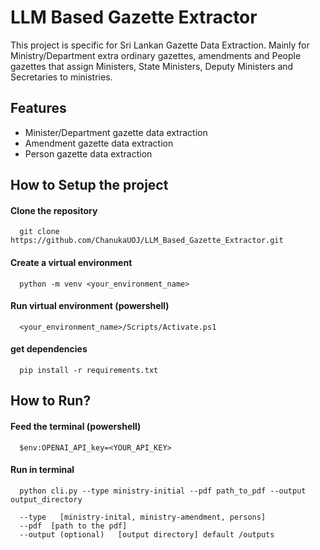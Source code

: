 
# LLM Based Gazette Extractor

This project is specific for Sri Lankan Gazette Data Extraction. Mainly for Ministry/Department extra ordinary gazettes, amendments and People gazettes that assign Ministers, State Ministers, Deputy Ministers and Secretaries to ministries.

## Features

- Minister/Department gazette data extraction
- Amendment gazette data extraction
- Person gazette data extraction

## How to Setup the project

#### Clone the repository
```http
  git clone https://github.com/ChanukaUOJ/LLM_Based_Gazette_Extractor.git
```
#### Create a virtual environment
```
  python -m venv <your_environment_name>
```
#### Run virtual environment (powershell)
```
  <your_environment_name>/Scripts/Activate.ps1
```
#### get dependencies
```http
  pip install -r requirements.txt
```
## How to Run?

#### Feed the terminal (powershell)
```http
  $env:OPENAI_API_key=<YOUR_API_KEY>
```
#### Run in terminal
```http
  python cli.py --type ministry-initial --pdf path_to_pdf --output output_directory

  --type   [ministry-inital, ministry-amendment, persons]
  --pdf  [path to the pdf]
  --output (optional)   [output directory] default /outputs
```






